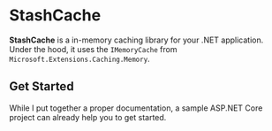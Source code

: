 # StashCache

**StashCache** is a in-memory caching library for your .NET application. Under the hood, it uses the `IMemoryCache` from `Microsoft.Extensions.Caching.Memory`.

## Get Started ##
While I put together a proper documentation, a sample ASP.NET Core project can already help you to get started.